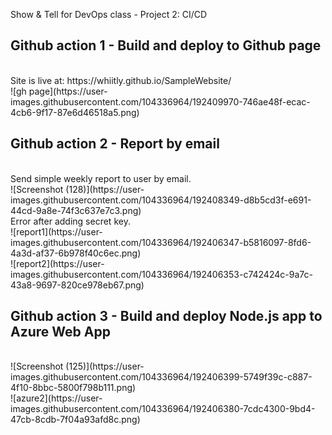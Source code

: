<h>Show & Tell for DevOps class - Project 2: CI/CD     </h><br/>

<h2>Github action 1 - Build and deploy to Github page     </h2><br/>
Site is live at: https://whiitly.github.io/SampleWebsite/     <br/>
![gh page](https://user-images.githubusercontent.com/104336964/192409970-746ae48f-ecac-4cb6-9f17-87e6d46518a5.png)


<h2>Github action 2 - Report by email    </h2><br/>
Send simple weekly report to user by email.     <br/>
![Screenshot (128)](https://user-images.githubusercontent.com/104336964/192408349-d8b5cd3f-e691-44cd-9a8e-74f3c637e7c3.png)     <br/>
Error after adding secret key.     <br/>
![report1](https://user-images.githubusercontent.com/104336964/192406347-b5816097-8fd6-4a3d-af37-6b978f40c6ec.png)     <br/>
![report2](https://user-images.githubusercontent.com/104336964/192406353-c742424c-9a7c-43a8-9697-820ce978eb67.png)     <br/>


<h2>Github action 3 - Build and deploy Node.js app to Azure Web App     </h2><br/>
![Screenshot (125)](https://user-images.githubusercontent.com/104336964/192406399-5749f39c-c887-4f10-8bbc-5800f798b111.png)     <br/>
![azure2](https://user-images.githubusercontent.com/104336964/192406380-7cdc4300-9bd4-47cb-8cdb-7f04a93afd8c.png)     <br/>
